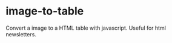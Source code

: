 image-to-table
==============

Convert a image to a HTML table with javascript. Useful for html newsletters.